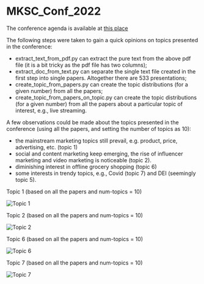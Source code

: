 # MKSC_Conf_2022

The conference agenda is available at [this place](../../raw/main/data/298315070-2022_INFORMS_Marketing_Science_Program.pdf)

The following steps were taken to gain a quick opinions on topics presented in the conference:

* extract_text_from_pdf.py can extract the pure text from the above pdf file (it is a bit tricky as the pdf file has two columns);
* extract_doc_from_text.py can separate the single text file created in the first step into single papers. Altogether there are 533 presentations;
* create_topic_from_papers.py can create the topic distributions (for a given number) from all the papers;
* create_topic_from_papers_on_topic.py can create the topic distributions (for a given number) from all the papers about a particular topic of interest, e.g., live streaming.

A few observations could be made about the topics presented in the conference (using all the papers, and setting the number of topics as 10):

* the mainstream marketing topics still prevail, e.g. product, price, advertising, etc. (topic 1)
* social and content marketing keep emerging, the rise of influencer marketing and video marketing is noticeable (topic 2).
* diminishing interest in offline grocery shopping (topic 6)
* some interests in trendy topics, e.g., Covid (topic 7) and DEI (seemingly topic 5).


Topic 1 (based on all the papers and num-topics = 10)

![Topic 1](../../raw/main/vis/mksc-2022-topic-1.png?raw=true "Mainstream marketing topics on 4P")


Topic 2 (based on all the papers and num-topics = 10)

![Topic 2](../../raw/main/vis/mksc-2022-topic-2.png?raw=true "Rising interest on social and content marketing")


Topic 6 (based on all the papers and num-topics = 10)

![Topic 6](../../raw/main/vis/mksc-2022-topic-6.png?raw=true "Diminishing interest on offline grocery shopping")


Topic 7 (based on all the papers and num-topics = 10)

![Topic 7](../../raw/main/vis/mksc-2022-topic-7.png?raw=true "Keen on mundane topic such as Covid")
